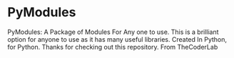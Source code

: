 # PyModules
PyModules: A Package of Modules For Any one to use. This is a brilliant option for anyone to use as it has many useful libraries. Created In Python, for Python. Thanks for checking out this repository. From TheCoderLab
